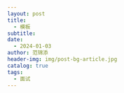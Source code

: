```yaml
---
layout: post
title:
  - 模板
subtitle: 
date:
  - 2024-01-03
author: 范锦添
header-img: img/post-bg-article.jpg
catalog: true
tags:
  - 面试
---
```






